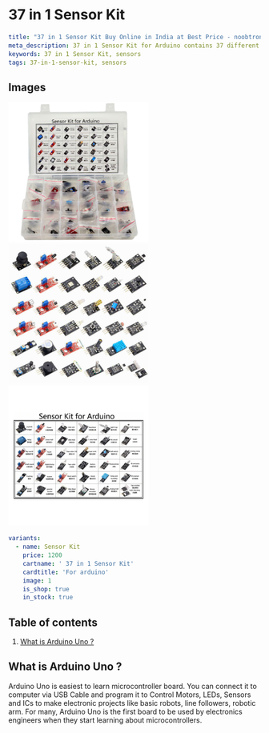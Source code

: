 # 37 in 1 Sensor Kit

``` yaml
title: "37 in 1 Sensor Kit Buy Online in India at Best Price - noobtronics"
meta_description: 37 in 1 Sensor Kit for Arduino contains 37 different sensors which you can use to measure physical quantities. Purchase now with free delivery and cash on delivery options all over India.
keywords: 37 in 1 Sensor Kit, sensors
tags: 37-in-1-sensor-kit, sensors

```


## Images
<p float="left">
  <img alt="37 in 1 Sensor Kit for Arduino, Raspberry Pi" 
       src="/storage/product/37-in-1-sensor-kit/37-in-1-sensor-kit.jpg" width="280" 
   />
  <img alt="37 Sensor Modules" 
       src="/storage/product/37-in-1-sensor-kit/37-sensor-modules.jpg" width="280" 
   />
  <img alt="List of Sensor modules in 37 in 1 Sensor Kit" 
       src="/storage/product/37-in-1-sensor-kit/37-in-1-sensor-kit-modules-list.jpg" width="280" 
   />
</p>

``` yaml
variants:
  - name: Sensor Kit
    price: 1200
    cartname: ' 37 in 1 Sensor Kit'
    cardtitle: 'For arduino'
    image: 1
    is_shop: true
    in_stock: true
```

## Table of contents
1. [What is Arduino Uno ?](#What-is-Arduino-Uno)

## What is Arduino Uno ? <a name="What-is-Arduino-Uno"></a>
Arduino Uno is easiest to learn microcontroller board. You can connect it to computer via USB Cable and program it to Control Motors, LEDs, Sensors and ICs to make electronic projects like basic robots, line followers, robotic arm. For many, Arduino Uno is the first board to be used by electronics engineers when they start learning about microcontrollers.

